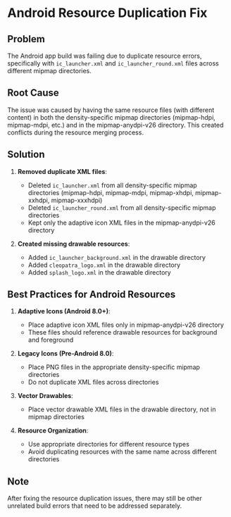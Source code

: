 # Android Resource Duplication Fix

## Problem
The Android app build was failing due to duplicate resource errors, specifically with `ic_launcher.xml` and `ic_launcher_round.xml` files across different mipmap directories.

## Root Cause
The issue was caused by having the same resource files (with different content) in both the density-specific mipmap directories (mipmap-hdpi, mipmap-mdpi, etc.) and in the mipmap-anydpi-v26 directory. This created conflicts during the resource merging process.

## Solution

1. **Removed duplicate XML files**:
   - Deleted `ic_launcher.xml` from all density-specific mipmap directories (mipmap-hdpi, mipmap-mdpi, mipmap-xhdpi, mipmap-xxhdpi, mipmap-xxxhdpi)
   - Deleted `ic_launcher_round.xml` from all density-specific mipmap directories
   - Kept only the adaptive icon XML files in the mipmap-anydpi-v26 directory

2. **Created missing drawable resources**:
   - Added `ic_launcher_background.xml` in the drawable directory
   - Added `cleopatra_logo.xml` in the drawable directory
   - Added `splash_logo.xml` in the drawable directory

## Best Practices for Android Resources

1. **Adaptive Icons (Android 8.0+)**:
   - Place adaptive icon XML files only in mipmap-anydpi-v26 directory
   - These files should reference drawable resources for background and foreground

2. **Legacy Icons (Pre-Android 8.0)**:
   - Place PNG files in the appropriate density-specific mipmap directories
   - Do not duplicate XML files across directories

3. **Vector Drawables**:
   - Place vector drawable XML files in the drawable directory, not in mipmap directories

4. **Resource Organization**:
   - Use appropriate directories for different resource types
   - Avoid duplicating resources with the same name across different directories

## Note
After fixing the resource duplication issues, there may still be other unrelated build errors that need to be addressed separately.